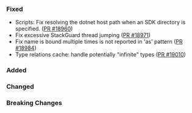 ### Fixed

* Scripts: Fix resolving the dotnet host path when an SDK directory is specified. ([PR #18960](https://github.com/dotnet/fsharp/pull/18960))
* Fix excessive StackGuard thread jumping ([PR #18971](https://github.com/dotnet/fsharp/pull/18971))
* Fix name is bound multiple times is not reported in 'as' pattern ([PR #18984](https://github.com/dotnet/fsharp/pull/18984))
* Type relations cache: handle potentially "infinite" types ([PR #19010](https://github.com/dotnet/fsharp/pull/19010))  

### Added

### Changed

### Breaking Changes